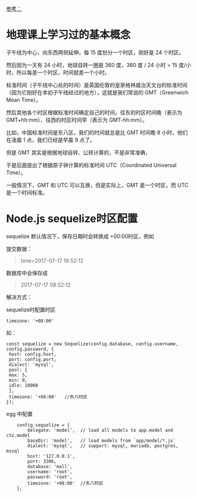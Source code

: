 
[参考：](https://www.jb51.net/article/130212.htm)


# 地理课上学习过的基本概念

子午线为中心，向东西两侧延伸，每 15 度划分一个时区，刚好是 24 个时区。

然后因为一天有 24 小时，地球自转一圈是 360 度，360 度 / 24 小时 = 15 度/小时，所以每差一个时区，时间就差一个小时。

标准时间（子午线中心处的时间）是英国伦敦的皇家格林威治天文台的标准时间（因为它刚好在本初子午线经过的地方），这就是我们常说的 GMT（Greenwich Mean Time）。

然后其他各个时区根据标准时间确定自己的时间，往东的时区时间晚（表示为 GMT+hh:mm）、往西的时区时间早（表示为 GMT-hh:mm）。

比如，中国标准时间是东八区，我们的时间就总是比 GMT 时间晚 8 小时，他们在凌晨 1 点，我们已经是早晨 9 点了。


但是 GMT 其实是根据地球自转、公转计算的，不是非常准确，

于是后面提出了根据原子钟计算的标准时间 UTC（Coordinated Universal Time）。


一般情况下，GMT 和 UTC 可以互换，但是实际上，GMT 是一个时区，而 UTC 是一个时间标准。



# Node.js sequelize时区配置

sequelize 默认情况下，保存日期时会转换成 +00:00时区，例如

提交数据：

> time=2017-07-17 16:52:12

数据库中会保存成

> 2017-07-17 08:52:12


解决方式： 

sequelize时配置时区

```
timezone: '+08:00'
```

如：
```
const sequelize = new Sequelize(config.database, config.username, config.password, {
 host: config.host,
 port: config.port,
 dialect: 'mysql',
 pool: {
 max: 5,
 min: 0,
 idle: 10000
 },
 timezone: '+08:00'   //东八时区
});
```

egg 中配置
```
    config.sequelize = {
        delegate: 'model',  // load all models to app.model and ctx.model
        baseDir: 'model',   // load models from `app/model/*.js`
        dialect: 'mysql',   // support: mysql, mariadb, postgres, mssql
        host: '127.0.0.1',
        port: 3306,
        database: 'mall',
        username: 'root',
        password: 'root',
        timezone: '+08:00'  //东八时区
    };
```
